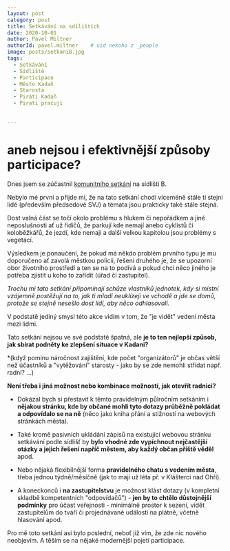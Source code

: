 ```yaml
---
layout: post
category: post
title: Setkávání na sdílištích   
date: 2020-10-01
author: Pavel Miltner
authorId: pavel.miltner    # uid nekoho z _people
image: posts/setkaniB.jpg
tags:
  - Setkávání
  - Sídliště
  - Participace
  - Město Kadaň
  - Starosta
  - Piráti Kadaň
  - Pirati pracuji
  
  
---
```


# aneb nejsou i efektivnější způsoby participace?  

Dnes jsem se zúčastnil [komunitního setkání](http://www.setkavanikadan.cz/uvodni-strana) na sídlišti B. 

Nebylo mé první a přijde mi, že na tato setkání chodí víceméně stále ti stejní lidé (především předsedové SVJ) a témata jsou prakticky také stále stejná. 

Dost valná část se točí okolo problému s hlukem či nepořádkem a jiné neposlušnosti ať už řidičů, že parkují kde nemají anebo cyklistů či koloběžkářů, že jezdí, kde nemají 
a další velkou kapitolou jsou problémy s vegetací. 

Výsledkem je ponaučení, že pokud má někdo problém prvního typu je mu doporučeno ať zavolá městkou policii, řešení druhého je, že se upozorní obor životního prostředí 
a ten se na to podívá a pokud chci něco jiného je potřeba zjistit u koho to zařídit (úřad či zastupitel).

*Trochu mi tato setkání připomínají schůze vlastníků jednotek, kdy si místní vzájemně postěžují na to, jak ti mladí neuklízejí ve vchodě a jde se domů, protože se stejně 
nesešlo dost lidí, aby něco odhlasovali.* 

V podstatě jediný smysl této akce vidím v tom, že "je vidět" vedení města mezi lidmi. 

Tato setkání nejsou ve své podstatě špatná, ale **je to ten nejlepší způsob, jak sbírat podněty ke zlepšení situace v Kadani?**

*(když pominu náročnost zajištění, kde počet "organizátorů" je občas větší než účastníků a "vytěžování" starosty - jako by se zde nemohli střídat např. radní? ...)

**Není třeba i jiná možnost nebo kombinace možností, jak otevřít radnici?** 

- Dokázal bych si přestavit k těmto pravidelným půlročním setkáním i **nějakou stránku, kde by občané mohli tyto dotazy průběžně pokládat a odpovídalo se na ně** 
(něco jako kniha přání a stížností na webových stránkách města). 

- Také kromě pasivních ukládání zápisů na existující webovou stránku setkávání podle sídlišť by **bylo vhodné zde vypíchnout nejčastější otázky a jejich řešení napříč městem, aby každý občan příště věděl** apod. 

- Nebo nějaká flexibilnější forma **pravidelného chatu s vedením města**, třeba jednou týdně/měsíčně (jak to mají už léta př. v Klášterci nad Ohří).

- A koneckonců i **na zastupitelstvu** je možnost klást dotazy (v kompletní skladbě kompetentních "odpovídačů") - **jen by to chtělo důstojnější podmínky** pro účast
veřejnosti - minimálně prostor k sezení, vidět zastupitelům do tváří či projednávané události na plátně, včetně hlasování apod.

Pro mě toto setkání asi bylo poslední, neboť již vím, že zde nic nového neobjevím. A těším se na nějaké modernější pojetí participace. 

